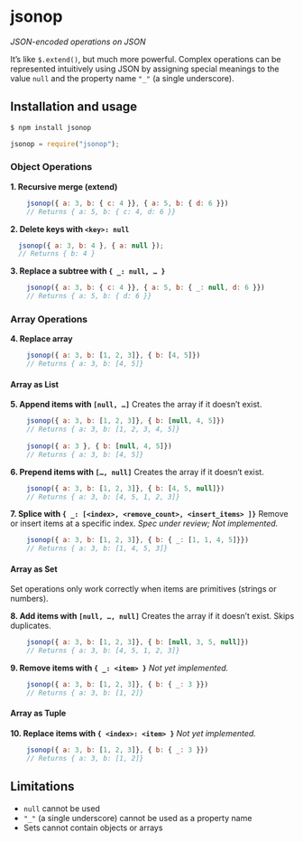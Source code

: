 # jsonop
_JSON-encoded operations on JSON_

It’s like `$.extend()`, but much more powerful. Complex operations can be represented intuitively using JSON by assigning special meanings to the value `null` and the property name `"_"` (a single underscore).

## Installation and usage
```sh
$ npm install jsonop
```
```javascript
jsonop = require("jsonop");
```

### Object Operations

**1. Recursive merge (extend)**
```javascript
    jsonop({ a: 3, b: { c: 4 }}, { a: 5, b: { d: 6 }})
    // Returns { a: 5, b: { c: 4, d: 6 }}
```
**2. Delete keys with `<key>: null`**
```javascript
  jsonop({ a: 3, b: 4 }, { a: null });
  // Returns { b: 4 }
```
**3. Replace a subtree with `{ _: null, … }`**
```javascript
    jsonop({ a: 3, b: { c: 4 }}, { a: 5, b: { _: null, d: 6 }})
    // Returns { a: 5, b: { d: 6 }}
```

### Array Operations

**4. Replace array**
```javascript
    jsonop({ a: 3, b: [1, 2, 3]}, { b: [4, 5]})
    // Returns { a: 3, b: [4, 5]}
```

#### Array as List

**5. Append items with `[null, …]`**
Creates the array if it doesn’t exist.
```javascript
    jsonop({ a: 3, b: [1, 2, 3]}, { b: [null, 4, 5]})
    // Returns { a: 3, b: [1, 2, 3, 4, 5]}
    
    jsonop({ a: 3 }, { b: [null, 4, 5]})
    // Returns { a: 3, b: [4, 5]}
```

**6. Prepend items with `[…, null]`**
Creates the array if it doesn’t exist.
```javascript
    jsonop({ a: 3, b: [1, 2, 3]}, { b: [4, 5, null]})
    // Returns { a: 3, b: [4, 5, 1, 2, 3]}
```

**7. Splice with `{ _: [<index>, <remove_count>, <insert_items> ]}`**
Remove or insert items at a specific index.
_Spec under review; Not implemented._
```javascript
    jsonop({ a: 3, b: [1, 2, 3]}, { b: { _: [1, 1, 4, 5]}})
    // Returns { a: 3, b: [1, 4, 5, 3]}
```

#### Array as Set
Set operations only work correctly when items are primitives (strings or numbers).

**8. Add items with `[null, …, null]`**
Creates the array if it doesn’t exist. Skips duplicates.
```javascript
    jsonop({ a: 3, b: [1, 2, 3]}, { b: [null, 3, 5, null]})
    // Returns { a: 3, b: [4, 5, 1, 2, 3]}
```

**9. Remove items with `{ _: <item> }`**
_Not yet implemented._
```javascript
    jsonop({ a: 3, b: [1, 2, 3]}, { b: { _: 3 }})
    // Returns { a: 3, b: [1, 2]}
```

#### Array as Tuple

**10. Replace items with `{ <index>: <item> }`**
_Not yet implemented._
```javascript
    jsonop({ a: 3, b: [1, 2, 3]}, { b: { _: 3 }})
    // Returns { a: 3, b: [1, 2]}
```

## Limitations
- `null` cannot be used
- `"_"` (a single underscore) cannot be used as a property name
- Sets cannot contain objects or arrays

